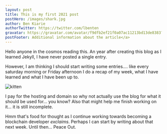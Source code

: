 ```yaml
---
layout: post
title: This is my first 2021 post
postHero: /images/shark.jpg
author: Ben Kiarie
authorTwitter: https://twitter.com/lbenten
gravatar: https://gravatar.com/avatar/f9dfb2ef21f0a07ac11213bd13de8383?s=150
postFooter: Additional information about the article</a>
---
```


Hello anyone in the cosmos reading this. An year after creating this blog as I learned Jekyll, I have never posted a single entry. 

However, I am thinking I should start writing some entries.... like every saturday morning or Friday afternoon I do a recap of my week, what I have learned and what I have been up to. 

<img class="pull-left" src="https://placekitten.com/g/400/200"
     alt="kitten">

I pay for the hosting and domain so why not actually use the blog for what it should be used for... you know? Also that might help me finish working on it... it is still incomplete. 

Hmm that's food for thought as I continue working towards becoming a blockchain developer *exclaims*. Perhaps I can start by writing about that next week. Until then... Peace Out. 